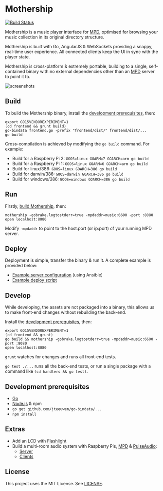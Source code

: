 # Mothership

[![Build Status](https://circleci.com/gh/zefer/mothership.svg?&style=shield)](https://circleci.com/gh/zefer/mothership)

Mothership is a music player interface for [MPD][mpd],
optimised for browsing your music collection in its original directory
structure.

Mothership is built with Go, AngularJS & WebSockets providing a snappy,
real-time user experience. All connected clients keep the UI in sync with the
player state.

Mothership is cross-platform & extremely portable, building to a single,
self-contained binary with no external dependencies other than an [MPD][mpd]
server to point it to.

![screenshots](https://dl.dropboxusercontent.com/u/89410/project_images/mothership.png)

## Build

To build the Mothership binary, install the [development
prerequisites](#development-prerequisites), then:

```
export GO15VENDOREXPERIMENT=1
(cd frontend && grunt build)
go-bindata frontend.go -prefix "frontend/dist/" frontend/dist/...
go build
```

Cross-compilation is achieved by modifying the `go build` command. For example:

* Build for a Raspberry Pi 2: `GOOS=linux GOARM=7 GOARCH=arm go build`
* Build for a Raspberry Pi 1: `GOOS=linux GOARM=6 GOARCH=arm go build`
* Build for linux/386: `GOOS=linux GOARCH=386 go build`
* Build for darwin/386: `GOOS=darwin GOARCH=386 go build`
* Build for windows/386: `GOOS=windows GOARCH=386 go build`

## Run

Firstly, [build Mothership](#build), then:

```
mothership -gobrake.logtostderr=true -mpdaddr=music:6600 -port :8080
open localhost:8080
```

Modify `-mpdaddr` to point to the host:port (or ip:port) of your running MPD
server.

## Deploy

Deployment is simple, transfer the binary & run it. A complete example is
provided below:

* [Example server configuration](https://github.com/zefer/ansible/tree/master/roles/mothership)
  (using Ansible)
* [Example deploy script](bin/deploy)

## Develop

While developing, the assets are not packaged into a binary, this allows us to
make front-end changes without rebuilding the back-end.

Install the [development prerequisites](#development-prerequisites), then:

```
export GO15VENDOREXPERIMENT=1
(cd frontend && grunt)
go build && mothership -gobrake.logtostderr=true -mpdaddr=music:6600 -port :8080
open localhost:8080
```

`grunt` watches for changes and runs all front-end tests.

`go test ./...` runs all the back-end tests, or run a single package with a
command like `(cd handlers && go test)`.

## Development prerequisites

* [Go][go]
* [Node.js][nodejs] & npm
* `go get github.com/jteeuwen/go-bindata/...`
* `npm install`

## Extras

* Add an LCD with [Flashlight][flashlight]
* Build a multi-room audio system with Raspberry Pis, [MPD][mpd] &
  [PulseAudio][pulseaudio]:
  * [Server](https://github.com/zefer/ansible/blob/master/music_server.yml)
  * [Clients](https://github.com/zefer/ansible/blob/master/music_client_pulse.yml)

## License

This project uses the MIT License. See [LICENSE](LICENSE).

[MPD]: http://www.musicpd.org/
[go]: https://golang.org/
[nodejs]: https://nodejs.org/
[pulseaudio]: http://www.freedesktop.org/wiki/Software/PulseAudio/
[flashlight]: https://github.com/zefer/flashlight
